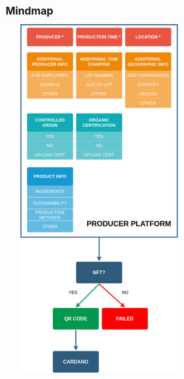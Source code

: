 # Mindmap

<figure><img src="../../../.gitbook/assets/TRACE_appScheme_V2_20220325.png" alt=""><figcaption></figcaption></figure>
